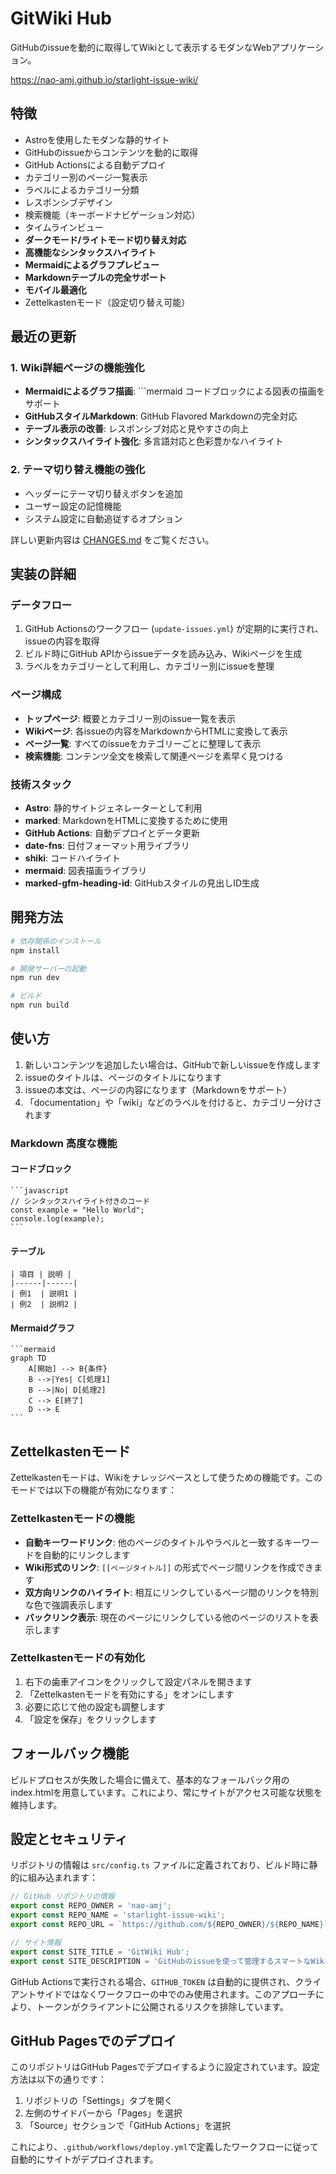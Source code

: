 # GitWiki Hub

GitHubのissueを動的に取得してWikiとして表示するモダンなWebアプリケーション。

https://nao-amj.github.io/starlight-issue-wiki/

## 特徴

- Astroを使用したモダンな静的サイト
- GitHubのissueからコンテンツを動的に取得
- GitHub Actionsによる自動デプロイ
- カテゴリー別のページ一覧表示
- ラベルによるカテゴリー分類
- レスポンシブデザイン
- 検索機能（キーボードナビゲーション対応）
- タイムラインビュー
- **ダークモード/ライトモード切り替え対応**
- **高機能なシンタックスハイライト**
- **Mermaidによるグラフプレビュー**
- **Markdownテーブルの完全サポート**
- **モバイル最適化**
- Zettelkastenモード（設定切り替え可能）

## 最近の更新

### 1. Wiki詳細ページの機能強化
- **Mermaidによるグラフ描画**: ```mermaid コードブロックによる図表の描画をサポート
- **GitHubスタイルMarkdown**: GitHub Flavored Markdownの完全対応
- **テーブル表示の改善**: レスポンシブ対応と見やすさの向上
- **シンタックスハイライト強化**: 多言語対応と色彩豊かなハイライト

### 2. テーマ切り替え機能の強化
- ヘッダーにテーマ切り替えボタンを追加
- ユーザー設定の記憶機能
- システム設定に自動追従するオプション

詳しい更新内容は [CHANGES.md](CHANGES.md) をご覧ください。

## 実装の詳細

### データフロー

1. GitHub Actionsのワークフロー (`update-issues.yml`) が定期的に実行され、issueの内容を取得
2. ビルド時にGitHub APIからissueデータを読み込み、Wikiページを生成
3. ラベルをカテゴリーとして利用し、カテゴリー別にissueを整理

### ページ構成

- **トップページ**: 概要とカテゴリー別のissue一覧を表示
- **Wikiページ**: 各issueの内容をMarkdownからHTMLに変換して表示
- **ページ一覧**: すべてのissueをカテゴリーごとに整理して表示
- **検索機能**: コンテンツ全文を検索して関連ページを素早く見つける

### 技術スタック

- **Astro**: 静的サイトジェネレーターとして利用
- **marked**: MarkdownをHTMLに変換するために使用
- **GitHub Actions**: 自動デプロイとデータ更新
- **date-fns**: 日付フォーマット用ライブラリ
- **shiki**: コードハイライト
- **mermaid**: 図表描画ライブラリ
- **marked-gfm-heading-id**: GitHubスタイルの見出しID生成

## 開発方法

```bash
# 依存関係のインストール
npm install

# 開発サーバーの起動
npm run dev

# ビルド
npm run build
```

## 使い方

1. 新しいコンテンツを追加したい場合は、GitHubで新しいissueを作成します
2. issueのタイトルは、ページのタイトルになります
3. issueの本文は、ページの内容になります（Markdownをサポート）
4. 「documentation」や「wiki」などのラベルを付けると、カテゴリー分けされます

### Markdown 高度な機能

#### コードブロック

```
​```javascript
// シンタックスハイライト付きのコード
const example = "Hello World";
console.log(example);
​```
```

#### テーブル

```
| 項目 | 説明 |
|------|------|
| 例1  | 説明1 |
| 例2  | 説明2 |
```

#### Mermaidグラフ

```
​```mermaid
graph TD
    A[開始] --> B{条件}
    B -->|Yes| C[処理1]
    B -->|No| D[処理2]
    C --> E[終了]
    D --> E
​```
```

## Zettelkastenモード

Zettelkastenモードは、Wikiをナレッジベースとして使うための機能です。このモードでは以下の機能が有効になります：

### Zettelkastenモードの機能

- **自動キーワードリンク**: 他のページのタイトルやラベルと一致するキーワードを自動的にリンクします
- **Wiki形式のリンク**: `[[ページタイトル]]` の形式でページ間リンクを作成できます
- **双方向リンクのハイライト**: 相互にリンクしているページ間のリンクを特別な色で強調表示します
- **バックリンク表示**: 現在のページにリンクしている他のページのリストを表示します

### Zettelkastenモードの有効化

1. 右下の歯車アイコンをクリックして設定パネルを開きます
2. 「Zettelkastenモードを有効にする」をオンにします
3. 必要に応じて他の設定も調整します
4. 「設定を保存」をクリックします

## フォールバック機能

ビルドプロセスが失敗した場合に備えて、基本的なフォールバック用のindex.htmlを用意しています。これにより、常にサイトがアクセス可能な状態を維持します。

## 設定とセキュリティ

リポジトリの情報は `src/config.ts` ファイルに定義されており、ビルド時に静的に組み込まれます：

```typescript
// GitHub リポジトリの情報
export const REPO_OWNER = 'nao-amj';
export const REPO_NAME = 'starlight-issue-wiki';
export const REPO_URL = `https://github.com/${REPO_OWNER}/${REPO_NAME}`;

// サイト情報
export const SITE_TITLE = 'GitWiki Hub';
export const SITE_DESCRIPTION = 'GitHubのissueを使って管理するスマートなWikiプラットフォーム';
```

GitHub Actionsで実行される場合、`GITHUB_TOKEN` は自動的に提供され、クライアントサイドではなくワークフローの中でのみ使用されます。このアプローチにより、トークンがクライアントに公開されるリスクを排除しています。

## GitHub Pagesでのデプロイ

このリポジトリはGitHub Pagesでデプロイするように設定されています。設定方法は以下の通りです：

1. リポジトリの「Settings」タブを開く
2. 左側のサイドバーから「Pages」を選択
3. 「Source」セクションで「GitHub Actions」を選択

これにより、`.github/workflows/deploy.yml`で定義したワークフローに従って自動的にサイトがデプロイされます。
